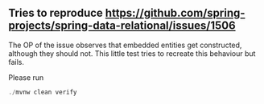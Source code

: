 ## Tries to reproduce https://github.com/spring-projects/spring-data-relational/issues/1506

The OP of the issue observes that embedded entities get constructed, although they should not.
This little test tries to recreate this behaviour but fails. 

Please run 
```java
./mvnw clean verify
```
